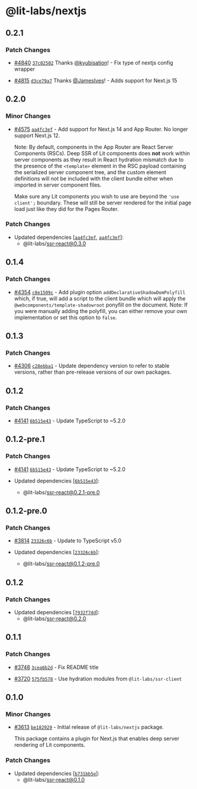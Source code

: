 # @lit-labs/nextjs

## 0.2.1

### Patch Changes

- [#4840](https://github.com/lit/lit/pull/4840) [`37c02502`](https://github.com/lit/lit/commit/37c025029a085a4837496b6a4fa7203034c3d16f) Thanks [@kyubisation](https://github.com/kyubisation)! - Fix type of nextjs config wrapper

- [#4815](https://github.com/lit/lit/pull/4815) [`d3ce79a7`](https://github.com/lit/lit/commit/d3ce79a7a7efdbb8645e41810d00eaa09f61251f) Thanks [@JamesIves](https://github.com/JamesIves)! - Adds support for Next.js 15

## 0.2.0

### Minor Changes

- [#4575](https://github.com/lit/lit/pull/4575) [`aa4fc3ef`](https://github.com/lit/lit/commit/aa4fc3eff349b202861e597ef7554934b9eaa19a) - Add support for Next.js 14 and App Router. No longer support Next.js 12.

  Note: By default, components in the App Router are React Server Components (RSCs). Deep SSR of Lit components does **not** work within server components as they result in React hydration mismatch due to the presence of the `<template>` element in the RSC payload containing the serialized server component tree, and the custom element definitions will not be included with the client bundle either when imported in server component files.

  Make sure any Lit components you wish to use are beyond the `'use client';` boundary. These will still be server rendered for the initial page load just like they did for the Pages Router.

### Patch Changes

- Updated dependencies [[`aa4fc3ef`](https://github.com/lit/lit/commit/aa4fc3eff349b202861e597ef7554934b9eaa19a), [`aa4fc3ef`](https://github.com/lit/lit/commit/aa4fc3eff349b202861e597ef7554934b9eaa19a)]:
  - @lit-labs/ssr-react@0.3.0

## 0.1.4

### Patch Changes

- [#4354](https://github.com/lit/lit/pull/4354) [`c8e1509c`](https://github.com/lit/lit/commit/c8e1509c1a86b082061853f56f980c6d1babbefb) - Add plugin option `addDeclarativeShadowDomPolyfill` which, if true, will add a script to the client bundle which will apply the `@webcomponents/template-shadowroot` ponyfill on the document. Note: If you were manually adding the polyfill, you can either remove your own implementation or set this option to `false`.

## 0.1.3

### Patch Changes

- [#4306](https://github.com/lit/lit/pull/4306) [`c28ebba1`](https://github.com/lit/lit/commit/c28ebba15669042144db48563611b2c9bb7a2e47) - Update dependency version to refer to stable versions, rather than pre-release versions of our own packages.

## 0.1.2

### Patch Changes

- [#4141](https://github.com/lit/lit/pull/4141) [`6b515e43`](https://github.com/lit/lit/commit/6b515e43c3a24cc8a593247d3aa72d81bcc724d5) - Update TypeScript to ~5.2.0

## 0.1.2-pre.1

### Patch Changes

- [#4141](https://github.com/lit/lit/pull/4141) [`6b515e43`](https://github.com/lit/lit/commit/6b515e43c3a24cc8a593247d3aa72d81bcc724d5) - Update TypeScript to ~5.2.0

- Updated dependencies [[`6b515e43`](https://github.com/lit/lit/commit/6b515e43c3a24cc8a593247d3aa72d81bcc724d5)]:
  - @lit-labs/ssr-react@0.2.1-pre.0

## 0.1.2-pre.0

### Patch Changes

- [#3814](https://github.com/lit/lit/pull/3814) [`23326c6b`](https://github.com/lit/lit/commit/23326c6b9a6abdf01998dadf5d0f20a643e457aa) - Update to TypeScript v5.0

- Updated dependencies [[`23326c6b`](https://github.com/lit/lit/commit/23326c6b9a6abdf01998dadf5d0f20a643e457aa)]:
  - @lit-labs/ssr-react@0.1.2-pre.0

## 0.1.2

### Patch Changes

- Updated dependencies [[`7932f7dd`](https://github.com/lit/lit/commit/7932f7ddc21308dc0bf7b1bbd0dde781a6c8dece)]:
  - @lit-labs/ssr-react@0.2.0

## 0.1.1

### Patch Changes

- [#3748](https://github.com/lit/lit/pull/3748) [`3cea6b2d`](https://github.com/lit/lit/commit/3cea6b2d23f294d41c57f8e695575468cc068332) - Fix README title

- [#3720](https://github.com/lit/lit/pull/3720) [`575fb578`](https://github.com/lit/lit/commit/575fb578473031859b59b9ed98634ba091b389f7) - Use hydration modules from `@lit-labs/ssr-client`

## 0.1.0

### Minor Changes

- [#3613](https://github.com/lit/lit/pull/3613) [`be182929`](https://github.com/lit/lit/commit/be18292938062a3b5233016fdac1a72ba6f1eacf) - Initial release of `@lit-labs/nextjs` package.

  This package contains a plugin for Next.js that enables deep server rendering of Lit components.

### Patch Changes

- Updated dependencies [[`b731bb5e`](https://github.com/lit/lit/commit/b731bb5e6d07af2e0ca2de911b781fa3794231cd)]:
  - @lit-labs/ssr-react@0.1.0

